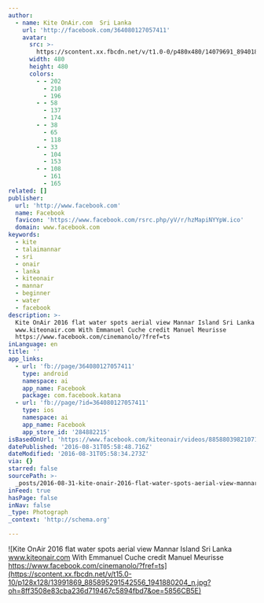 ```yaml
---
author:
  - name: Kite OnAir.com  Sri Lanka
    url: 'http://facebook.com/364080127057411'
    avatar:
      src: >-
        https://scontent.xx.fbcdn.net/v/t1.0-0/p480x480/14079691_894018417396910_5250089234577830326_n.jpg?oh=1f7f464d51657044df497938fcaeeeee&oe=583805C3
      width: 480
      height: 480
      colors:
        - - 202
          - 210
          - 196
        - - 58
          - 137
          - 174
        - - 38
          - 65
          - 118
        - - 33
          - 104
          - 153
        - - 108
          - 161
          - 165
related: []
publisher:
  url: 'http://www.facebook.com'
  name: Facebook
  favicon: 'https://www.facebook.com/rsrc.php/yV/r/hzMapiNYYpW.ico'
  domain: www.facebook.com
keywords:
  - kite
  - talaimannar
  - sri
  - onair
  - lanka
  - kiteonair
  - mannar
  - beginner
  - water
  - facebook
description: >-
  Kite OnAir 2016 flat water spots aerial view Mannar Island Sri Lanka
  www.kiteonair.com With Emmanuel Cuche credit Manuel Meurisse
  https://www.facebook.com/cinemanolo/?fref=ts
inLanguage: en
title: ''
app_links:
  - url: 'fb://page/364080127057411'
    type: android
    namespace: ai
    app_name: Facebook
    package: com.facebook.katana
  - url: 'fb://page/?id=364080127057411'
    type: ios
    namespace: ai
    app_name: Facebook
    app_store_id: '284882215'
isBasedOnUrl: 'https://www.facebook.com/kiteonair/videos/885880398210712/'
datePublished: '2016-08-31T05:58:48.716Z'
dateModified: '2016-08-31T05:58:34.273Z'
via: {}
starred: false
sourcePath: >-
  _posts/2016-08-31-kite-onair-2016-flat-water-spots-aerial-view-mannar-island-s.md
inFeed: true
hasPage: false
inNav: false
_type: Photograph
_context: 'http://schema.org'

---
```

![Kite OnAir 2016 flat water spots aerial view Mannar Island Sri Lanka www.kiteonair.com With Emmanuel Cuche credit Manuel Meurisse https://www.facebook.com/cinemanolo/?fref=ts](https://scontent.xx.fbcdn.net/v/t15.0-10/p128x128/13991869_885895291542556_1941880204_n.jpg?oh=8ff3508e83cba236d719467c5894fbd7&oe=5856CB5E)